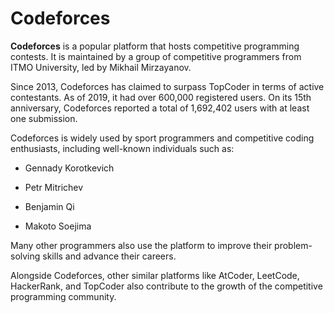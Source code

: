 # Codeforces

**Codeforces** is a popular platform that hosts competitive programming contests. It is maintained by a group of competitive programmers from ITMO University, led by Mikhail Mirzayanov.

Since 2013, Codeforces has claimed to surpass TopCoder in terms of active contestants. As of 2019, it had over 600,000 registered users. On its 15th anniversary, Codeforces reported a total of 1,692,402 users with at least one submission.

Codeforces is widely used by sport programmers and competitive coding enthusiasts, including well-known individuals such as:

- Gennady Korotkevich  
- Petr Mitrichev  
- Benjamin Qi  
- Makoto Soejima

Many other programmers also use the platform to improve their problem-solving skills and advance their careers.

Alongside Codeforces, other similar platforms like AtCoder, LeetCode, HackerRank, and TopCoder also contribute to the growth of the competitive programming community.